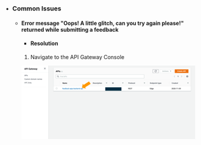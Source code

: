 - ### Common Issues

  - #### Error message "Oops! A little glitch, can you try again please!" returned while submitting a feedback
    - #### Resolution
    1. Navigate to the API Gateway Console
    <p align="center">
      <img src="images/cors_001.png" alt="API"/>
    </p>
